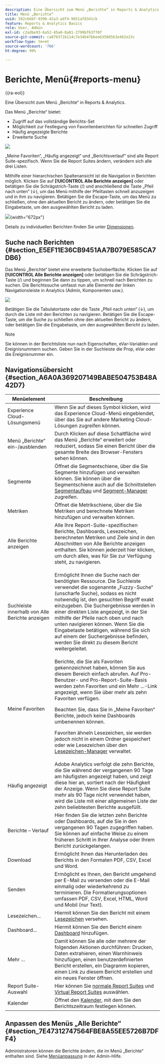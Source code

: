 ```yaml
---
description: Eine Übersicht zum Menü „Berichte“ in Reports & Analytics.
title: Menü „Berichte“
uuid: 562cb6bf-9396-42a3-adf4-9651af8341cb
feature: Reports & Analytics Basics
role: User, Admin
exl-id: c2adbe93-6a52-45a0-8a81-2799bf63f70f
source-git-commit: ca876371b114c7e34b47bbee63588563e462e23c
workflow-type: tm+mt
source-wordcount: '766'
ht-degree: 99%

---
```


# Berichte, Menü{#reports-menu}

{{ra-eol}}

Eine Übersicht zum Menü „Berichte“ in Reports &amp; Analytics.

Das Menü „Berichte“ bietet:

* Zugriff auf das vollständige Berichts-Set
* Möglichkeit zur Festlegung von Favoritenberichten für schnellen Zugriff
* Häufig angezeigte Berichte
* Erweiterte Suche

![](assets/menu-mainnav.png)

„Meine Favoriten“, „Häufig angezeigt“ und „Berichtsverlauf“ sind alle Report Suite-spezifisch. Wenn Sie die Report Suites ändern, verändern sich alle drei Listen.

Mithilfe einer hierarchischen Spaltenansicht ist die Navigation in Berichten möglich. Klicken Sie auf **[!UICONTROL Alle Berichte anzeigen]** oder betätigen Sie die Schrägstrich-Taste (/) und anschließend die Taste „Pfeil nach unten“ (↓), um das Menü mithilfe der Pfeiltasten schnell anzuzeigen und in ihm zu navigieren. Betätigen Sie die Escape-Taste, um das Menü zu schließen, ohne den aktuellen Bericht zu ändern, oder betätigen Sie die Eingabetaste, um den ausgewählten Bericht zu laden.

![](assets/reports-landing.png){width="672px"}

Details zu individuellen Berichten finden Sie unter [Dimensionen](/help/components/dimensions/overview.md).

## Suche nach Berichten {#section_E5EF11E36CB9451AA7B079E585CA7DB6}

Das Menü „Berichte“ bietet eine erweiterte Suchoberfläche. Klicken Sie auf **[!UICONTROL Alle Berichte anzeigen]** oder betätigen Sie die Schrägstrich-Taste (/) und beginnen Sie dann zu tippen, um schnell nach Berichten zu suchen. Die Berichtssuche umfasst nun alle Elemente der linken Navigationsleiste in Analytics (Admin, Komponenten usw.).

![](assets/menu-search.png)

Betätigen Sie die Tabulatortaste oder die Taste „Pfeil nach unten“ (↓), um durch die Liste mit den Berichten zu navigieren. Betätigen Sie die Escape-Taste, um die Suche zu schließen ohne den aktuellen Bericht zu ändern, oder betätigen Sie die Eingabetaste, um den ausgewählten Bericht zu laden.

>[!NOTE]
>
>Sie können in der Berichtsliste nun nach Eigenschaften, eVar-Variablen und Ereignisnummern suchen. Geben Sie in der Suchleiste die Prop, eVar oder die Ereignisnummer ein.

## Navigationsübersicht {#section_A6A0A369207149BABE504753B48A42D7}

<table id="table_3BA295966BBC4C94ABDC3718D1894698"> 
 <thead> 
  <tr> 
   <th colname="col1" class="entry"> Menüelement </th> 
   <th colname="col2" class="entry"> Beschreibung </th> 
  </tr>
 </thead>
 <tbody> 
  <tr> 
   <td colname="col1">Experience Cloud-Lösungsmenü <img placement="inline"  src="https://spectrum.adobe.com/static/icons/workflow_18/Smock_Apps_18_N.svg" width="15px" id="image_B75D0F6991F74389A77068D999C9A910" /> </td> 
   <td colname="col2"> Wenn Sie auf dieses Symbol klicken, wird das Experience Cloud-Menü eingeblendet, über das Sie auf andere Marketing Cloud-Lösungen zugreifen können. </td> 
  </tr> 
  <tr> 
   <td colname="col1">Menü „Berichte“ ein-/ausblenden <img placement="inline"  src="https://spectrum.adobe.com/static/icons/workflow_18/Smock_Report_18_N.svg" id="image_32296B71E82C4694821D99867305F5FE" width="15px" /> </td> 
   <td colname="col2"> Durch Klicken auf diese Schaltfläche wird das Menü „Berichte“ erweitert oder reduziert, sodass Sie einen Bericht über die gesamte Breite des Browser-Fensters sehen können. </td> 
  </tr> 
  <tr> 
   <td colname="col1"><span class="uicontrol">Segmente <img placement="inline"  src="https://spectrum.adobe.com/static/icons/workflow_18/Smock_Segmentation_18_N.svg" width="15px" id="image_6BF461356C8640EA8E93B74092320E91" /></span> </td> 
   <td colname="col2">Öffnet die Segmentschiene, über die Sie Segmente hinzufügen und verwalten können. Sie können über die Segmentschiene auch auf die Schnittstellen <a href="/help/components/segmentation/segmentation-workflow/seg-build.md"  >Segmentaufbau</a> und <a href="https://experienceleague.adobe.com/docs/analytics/components/segmentation/segmentation-workflow/seg-manage.html?lang=de"  >Segment-Manager</a> zugreifen. </td> 
  </tr> 
  <tr> 
   <td colname="col1"><span class="uicontrol">Metriken <img placement="inline"  src="https://spectrum.adobe.com/static/icons/workflow_18/Smock_Event_18_N.svg" width="15px" id="image_88620CB8A9CC4BC3BE4CE30BDA727512" /></span> </td> 
   <td colname="col2"> Öffnet die Metrikschiene, über die Sie Metriken und berechnete Metriken hinzufügen und verwalten können. </td> 
  </tr> 
  <tr> 
   <td colname="col1"><span class="uicontrol"> Alle Berichte anzeigen</span> </td> 
   <td colname="col2">Alle Ihre Report-Suite-spezifischen Berichte, Dashboards, Lesezeichen, berechneten Metriken und Ziele sind in den Abschnitten von <span class="uicontrol">Alle Berichte anzeigen</span> enthalten. Sie können jederzeit hier klicken, um durch alles, was für Sie zur Verfügung steht, zu navigieren. </td> 
  </tr> 
  <tr> 
   <td colname="col1">Suchleiste innerhalb von <span class="uicontrol">Alle Berichte anzeigen</span> </td> 
   <td colname="col2"> <p> Ermöglicht Ihnen die Suche nach der benötigten Ressource. Die Suchleiste verwendet die sogenannte „Fuzzy-Suche“ (unscharfe Suche), sodass es nicht notwendig ist, den gesuchten Begriff exakt einzugeben. Die Suchergebnisse werden in einer direkten Liste angezeigt, in der Sie mithilfe der Pfeile nach oben und nach unten navigieren können. Wenn Sie die <span class="uicontrol">Eingabetaste</span> betätigen, während Sie sich auf einem der Suchergebnisse befinden, werden Sie direkt zu diesem Bericht weitergeleitet. </p> </td> 
  </tr> 
  <tr> 
   <td colname="col1"><span class="uicontrol"> Meine Favoriten </span> </td> 
   <td colname="col2">Berichte, die Sie als <span class="uicontrol">Favoriten</span> gekennzeichnet haben, können Sie aus diesem Bereich einfach abrufen. Auf Pro-Benutzer- und Pro-Report-Suite-Basis werden zehn Favoriten und ein <span class="uicontrol">Mehr ...</span>-Link angezeigt, wenn Sie über mehr als zehn Favoriten verfügen. <p>Beachten Sie, dass Sie in „Meine Favoriten“ Berichte, jedoch keine Dashboards umbenennen können. </p> <p>Favoriten ähneln Lesezeichen, sie werden jedoch nicht in einem Ordner gespeichert oder wie Lesezeichen über den  <a href="/help/analyze/reports-analytics/bookmarks.md"  > Lesezeichen-Manager</a> verwaltet. </p> </td> 
  </tr> 
  <tr> 
   <td colname="col1"><span class="uicontrol"> Häufig angezeigt</span> </td> 
   <td colname="col2"> Adobe Analytics verfolgt die zehn Berichte, die Sie während der vergangenen 90 Tage am häufigsten angezeigt haben, und zeigt diese hier an, sortiert nach der Häufigkeit der Anzeige. Wenn Sie diese Report Suite mehr als 90 Tage nicht verwendet haben, wird die Liste mit einer allgemeinen Liste der zehn beliebtesten Berichte ausgefüllt. </td> 
  </tr> 
  <tr> 
   <td colname="col1"><span class="uicontrol"> Berichte – Verlauf</span> </td> 
   <td colname="col2"> Hier finden Sie die letzten zehn Berichte oder Dashboards, auf die Sie in den vergangenen 90 Tagen zugegriffen haben. Sie können auf einfache Weise zu einem früheren Schritt in Ihrer Analyse oder Ihrem Bericht zurückgelangen. </td> 
  </tr> 
  <tr> 
   <td colname="col1"><span class="uicontrol"> Download</span> </td> 
   <td colname="col2">Ermöglicht Ihnen das Herunterladen des Berichts in den Formaten PDF, CSV, Excel und Word. </td> 
  </tr> 
  <tr> 
   <td colname="col1"><span class="uicontrol"> Senden</span> </td> 
   <td colname="col2">Ermöglicht es Ihnen, den Bericht umgehend per E-Mail zu versenden oder die E-Mail einmalig oder wiederkehrend zu terminieren. Die Formatierungsoptionen umfassen PDF, CSV, Excel, HTML, Word und Mobil (nur Text).</td> 
  </tr> 
  <tr> 
   <td colname="col1"><span class="uicontrol"> Lesezeichen...</span> </td> 
   <td colname="col2">Hiermit können Sie den Bericht mit einem <a href="/help/analyze/reports-analytics/bookmarks.md"  >Lesezeichen</a> versehen. </td> 
  </tr> 
  <tr> 
   <td colname="col1"><span class="uicontrol"> Dashboard</span>... </td> 
   <td colname="col2">Hiermit können Sie den Bericht einem <a href="/help/analyze/reports-analytics/dashboard.md"  >Dashboard</a> hinzufügen. </td> 
  </tr> 
  <tr> 
   <td colname="col1"><span class="uicontrol">Mehr ...</span> </td> 
   <td colname="col2"> Damit können Sie alle oder mehrere der folgenden Aktionen durchführen: Drucken, Daten extrahieren, einen Warnhinweis hinzufügen, einen benutzerdefinierten Bericht erstellen, ein Diagramm kopieren, einen Link zu diesem Bericht erstellen und ein neues Fenster öffnen. </td> 
  </tr> 
  <tr> 
   <td colname="col1">Report Suite-Auswahl <img placement="inline"  src="https://spectrum.adobe.com/static/icons/workflow_18/Smock_Data_18_N.svg" width="15px" id="image_9F64944D46574B2AA38D81A7C82C4AC4" /> </td> 
   <td colname="col2">Hier können Sie <a href="https://experienceleague.adobe.com/docs/analytics/admin/manage-report-suites/report-suites-admin.html?lang=de"  >normale Report Suites</a> und <a href="https://experienceleague.adobe.com/docs/analytics/components/virtual-report-suites/vrs-about.html?lang=de"  >Virtual Report Suites</a> auswählen. </td> 
  </tr> 
  <tr> 
   <td colname="col1">Kalender <img placement="inline"  src="https://spectrum.adobe.com/static/icons/workflow_18/Smock_Calendar_18_N.svg" width="15px" id="image_C5E4F87F964C4C3E98496D38A1123502" /> </td> 
   <td colname="col2">Öffnet den <a href="/help/analyze/reports-analytics/overview/report-overview.md#section_8C6C4AD84D9043E8ABD53FF8F645AAB1"  >Kalender</a>, mit dem Sie den Berichtszeitraum festlegen können. </td> 
  </tr> 
 </tbody> 
</table>

## Anpassen des Menüs „Alle Berichte“  {#section_7E47312747564FBE8A55EE5726B7DFF4}

Administratoren können die Berichte ändern, die im Menü „Berichte“ enthalten sind. Siehe [Menüanpassung](https://experienceleague.adobe.com/docs/analytics/admin/admin-tools/customize-menus.html?lang=de) in der Admin-Hilfe.
